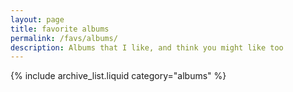 ```yaml
---
layout: page
title: favorite albums
permalink: /favs/albums/
description: Albums that I like, and think you might like too
---
```


{% include archive_list.liquid category="albums" %}
